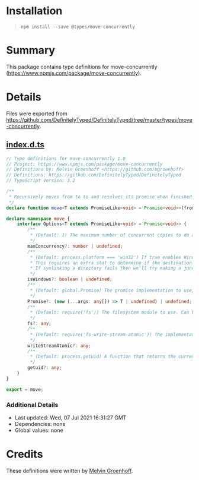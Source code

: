 # Installation
> `npm install --save @types/move-concurrently`

# Summary
This package contains type definitions for move-concurrently (https://www.npmjs.com/package/move-concurrently).

# Details
Files were exported from https://github.com/DefinitelyTyped/DefinitelyTyped/tree/master/types/move-concurrently.
## [index.d.ts](https://github.com/DefinitelyTyped/DefinitelyTyped/tree/master/types/move-concurrently/index.d.ts)
````ts
// Type definitions for move-concurrently 1.0
// Project: https://www.npmjs.com/package/move-concurrently
// Definitions by: Melvin Groenhoff <https://github.com/mgroenhoff>
// Definitions: https://github.com/DefinitelyTyped/DefinitelyTyped
// TypeScript Version: 3.2

/**
 * Recursively moves from to to and resolves its promise when finished. If to already exists then the promise will be rejected with an EEXIST error.
 */
declare function move<T extends PromiseLike<void> = Promise<void>>(from: string, to: string, opts?: move.Options<T>): T;

declare namespace move {
    interface Options<T extends PromiseLike<void> = Promise<void>> {
        /**
         * (Default: 1) The maximum number of concurrent copies to do at once.
         */
        maxConcurrency?: number | undefined;
        /**
         * (Default: process.platform === 'win32') If true enables Windows symlink semantics.
         * This requires an extra stat to determine if the destination of a symlink is a file or directory.
         * If symlinking a directory fails then we'll try making a junction instead.
         */
        isWindows?: boolean | undefined;
        /**
         * (Default: global.Promise) The promise implementation to use, defaults to Node's.
         */
        Promise?: (new (...args: any[]) => T | undefined) | undefined;
        /**
         * (Default: require('fs')) The filesystem module to use. Can be used to use graceful-fs or to inject a mock.
         */
        fs?: any;
        /**
         * (Default: require('fs-write-stream-atomic')) The implementation of writeStreamAtomic to use. Used to inject a mock.
         */
        writeStreamAtomic?: any;
        /**
         * (Default: process.getuid) A function that returns the current UID. Used to inject a mock.
         */
        getuid?: any;
    }
}

export = move;

````

### Additional Details
 * Last updated: Wed, 07 Jul 2021 16:31:27 GMT
 * Dependencies: none
 * Global values: none

# Credits
These definitions were written by [Melvin Groenhoff](https://github.com/mgroenhoff).
